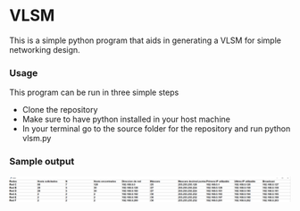 # VLSM

This is a simple python program that aids in generating a VLSM for simple
networking design. 

### Usage

This program can be run in three simple steps
- Clone the repository
- Make sure to have python installed in your host machine
- In your terminal go to the source folder for the repository and run python vlsm.py

### Sample output
![VLSM Table](https://raw.githubusercontent.com/SnakeofStone/VLSM/master/output.png)

